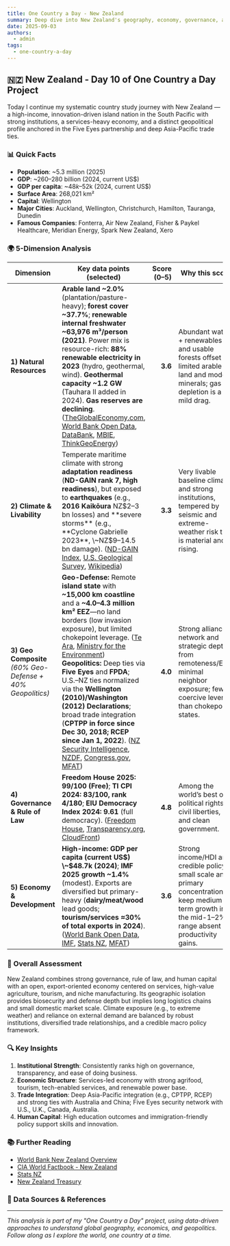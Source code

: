 ```yaml
---
title: One Country a Day - New Zealand
summary: Deep dive into New Zealand's geography, economy, governance, and strategic position using the 5-dimension framework
date: 2025-09-03
authors:
  - admin
tags:
  - one-country-a-day
---
```


## 🇳🇿 New Zealand - Day 10 of One Country a Day Project

Today I continue my systematic country study journey with New Zealand — a high-income, innovation-driven island nation in the South Pacific with strong institutions, a services-heavy economy, and a distinct geopolitical profile anchored in the Five Eyes partnership and deep Asia-Pacific trade ties.

### 📊 Quick Facts
- **Population**: ~5.3 million (2025)
- **GDP**: ~$260–$280 billion (2024, current US$)
- **GDP per capita**: ~$48k–$52k (2024, current US$)
- **Surface Area**: 268,021 km²
- **Capital**: Wellington
- **Major Cities**: Auckland, Wellington, Christchurch, Hamilton, Tauranga, Dunedin
- **Famous Companies**: Fonterra, Air New Zealand, Fisher & Paykel Healthcare, Meridian Energy, Spark New Zealand, Xero

### 🌍 5-Dimension Analysis

| Dimension                                                  | Key data points (selected)                                                                                                                                                                                                                                                                                                                                                                                                                                                                                                                                     | Score (0–5) | Why this score                                                                                                                                        |
| ---------------------------------------------------------- | -------------------------------------------------------------------------------------------------------------------------------------------------------------------------------------------------------------------------------------------------------------------------------------------------------------------------------------------------------------------------------------------------------------------------------------------------------------------------------------------------------------------------------------------------------------- | ----------: | ----------------------------------------------------------------------------------------------------------------------------------------------------- |
| **1) Natural Resources**                                   | **Arable land \~2.0%** (plantation/pasture-heavy); **forest cover \~37.7%**; **renewable internal freshwater \~63,976 m³/person (2021)**. Power mix is resource-rich: **88% renewable electricity in 2023** (hydro, geothermal, wind). **Geothermal capacity \~1.2 GW** (Tauhara II added in 2024). **Gas reserves are declining**. ([TheGlobalEconomy.com][1], [World Bank Open Data][2], [DataBank][3], [MBIE][4], [ThinkGeoEnergy][5])                                                                                                                      |     **3.6** | Abundant water + renewables and usable forests offset limited arable land and modest minerals; gas depletion is a mild drag.                          |
| **2) Climate & Livability**                                | Temperate maritime climate with strong **adaptation readiness** (**ND-GAIN rank 7, high readiness**), but exposed to **earthquakes** (e.g., **2016 Kaikōura** NZ$2–3 bn losses) and **severe storms** (e.g., **Cyclone Gabrielle 2023**, \~NZ$9–14.5 bn damage). ([ND-GAIN Index][6], [U.S. Geological Survey][7], [Wikipedia][8])                                                                                                                                                                                                                           |     **3.3** | Very livable baseline climate and strong institutions, tempered by seismic and extreme-weather risk that is material and rising.                      |
| **3) Geo Composite** *(60% Geo-Defense + 40% Geopolitics)* | **Geo-Defense:** Remote **island state** with **\~15,000 km coastline** and a **\~4.0–4.3 million km² EEZ**—no land borders (low invasion exposure), but limited chokepoint leverage. ([Te Ara][9], [Ministry for the Environment][10]) **Geopolitics:** Deep ties via **Five Eyes** and **FPDA**; U.S.–NZ ties normalized via the **Wellington (2010)/Washington (2012) Declarations**; broad trade integration (**CPTPP in force since Dec 30, 2018; RCEP since Jan 1, 2022**). ([NZ Security Intelligence][11], [NZDF][12], [Congress.gov][13], [MFAT][14]) |     **4.0** | Strong alliance network and strategic depth from remoteness/EEZ; minimal neighbor exposure; fewer coercive levers than chokepoint states.             |
| **4) Governance & Rule of Law**                            | **Freedom House 2025: 99/100 (Free)**; **TI CPI 2024: 83/100, rank 4/180**; **EIU Democracy Index 2024: 9.61** (full democracy). ([Freedom House][15], [Transparency.org][16], [CloudFront][17])                                                                                                                                                                                                                                                                                                                                                               |     **4.8** | Among the world’s best on political rights, civil liberties, and clean government.                                                                    |
| **5) Economy & Development**                               | **High-income:** **GDP per capita (current US$) \~$48.7k (2024)**; **IMF 2025 growth \~1.4%** (modest). Exports are diversified but primary-heavy (**dairy/meat/wood** lead goods; **tourism/services ≈30% of total exports in 2024**). ([World Bank Open Data][2], [IMF][18], [Stats NZ][19], [MFAT][20])                                                                                                                                                                                                                                                   |     **3.6** | Strong income/HDI and credible policy; small scale and primary concentration keep medium-term growth in the mid-1–2% range absent productivity gains. |

### 🎯 Overall Assessment

New Zealand combines strong governance, rule of law, and human capital with an open, export-oriented economy centered on services, high-value agriculture, tourism, and niche manufacturing. Its geographic isolation provides biosecurity and defense depth but implies long logistics chains and small domestic market scale. Climate exposure (e.g., to extreme weather) and reliance on external demand are balanced by robust institutions, diversified trade relationships, and a credible macro policy framework.

### 🔍 Key Insights

1. **Institutional Strength**: Consistently ranks high on governance, transparency, and ease of doing business.
2. **Economic Structure**: Services-led economy with strong agrifood, tourism, tech-enabled services, and renewable power base.
3. **Trade Integration**: Deep Asia-Pacific integration (e.g., CPTPP, RCEP) and strong ties with Australia and China; Five Eyes security network with U.S., U.K., Canada, Australia.
4. **Human Capital**: High education outcomes and immigration-friendly policy support skills and innovation.

### 📚 Further Reading

- [World Bank New Zealand Overview](https://www.worldbank.org/en/country/newzealand)
- [CIA World Factbook - New Zealand](https://www.cia.gov/the-world-factbook/countries/new-zealand/)
- [Stats NZ](https://www.stats.govt.nz/)
- [New Zealand Treasury](https://www.treasury.govt.nz/)

### 🔗 Data Sources & References

[1]: https://www.theglobaleconomy.com/New-Zealand/arable_land_percent/?utm_source=chatgpt.com "New Zealand Arable land, percent of land area - data, chart"
[2]: https://data.worldbank.org/country/new-zealand?utm_source=chatgpt.com "New Zealand | Data"
[3]: https://databank.worldbank.org/reports.aspx?country=NZL%2CTUN&series=ER.H2O.INTR.PC&source=2&utm_source=chatgpt.com "World Development Indicators | DataBank"
[4]: https://www.mbie.govt.nz/assets/energy-in-nz-2024.pdf?utm_source=chatgpt.com "Energy in New Zealand 2024"
[5]: https://www.thinkgeoenergy.com/thinkgeoenergys-top-10-geothermal-countries-2024-power/?utm_source=chatgpt.com "ThinkGeoEnergy's Top 10 Geothermal Countries 2024"
[6]: https://gain-new.crc.nd.edu/country/new-zealand?utm_source=chatgpt.com "New Zealand | ND-GAIN Index"
[7]: https://pubs.usgs.gov/sir/2017/5146/sir20175146.pdf?utm_source=chatgpt.com "7.8 Kaikoura, New Zealand, Earthquake"
[8]: https://en.wikipedia.org/wiki/Cyclone_Gabrielle?utm_source=chatgpt.com "Cyclone Gabrielle"
[9]: https://teara.govt.nz/en/natural-environment/page-2?utm_source=chatgpt.com "Coasts - Natural environment"
[10]: https://environment.govt.nz/assets/Publications/Files/nz-exclusive-economic-zone-discussion-paper-aug07.pdf?utm_source=chatgpt.com "new zealand's exclusive economic zone"
[11]: https://www.nzsis.govt.nz/about-us/working-with-others?utm_source=chatgpt.com "Working with others | New Zealand Security Intelligence ..."
[12]: https://www.nzdf.mil.nz/nzdf/what-we-do/peace-and-security/security-of-our-region/?utm_source=chatgpt.com "Security of our region - New Zealand Defence Force"
[13]: https://www.congress.gov/crs_external_products/IF/PDF/IF10389/IF10389.15.pdf?utm_source=chatgpt.com "New Zealand–U.S. Relations"
[14]: https://www.mfat.govt.nz/en/trade/free-trade-agreements/free-trade-agreements-in-force/cptpp/cptpp-accession?utm_source=chatgpt.com "CPTPP Accession | New Zealand Ministry of Foreign Affairs and Trade"
[15]: https://freedomhouse.org/country/new-zealand/freedom-world/2025?utm_source=chatgpt.com "New Zealand: Freedom in the World 2025 Country Report"
[16]: https://www.transparency.org/en/countries/new-zealand?utm_source=chatgpt.com "New Zealand"
[17]: https://d1qqtien6gys07.cloudfront.net/wp-content/uploads/2025/03/Democracy_INDEX_2024.pdf?utm_source=chatgpt.com "Table 2 Democracy Index 2024 - Cloudfront.net"
[18]: https://www.imf.org/en/Countries/NZL?utm_source=chatgpt.com "New Zealand and the IMF"
[19]: https://www.stats.govt.nz/information-releases/overseas-merchandise-trade-july-2024/?utm_source=chatgpt.com "Overseas merchandise trade: July 2024"
[20]: https://www.mfat.govt.nz/en/trade/nz-trade-policy?utm_source=chatgpt.com "NZ trade policy"

---

*This analysis is part of my "One Country a Day" project, using data-driven approaches to understand global geography, economics, and geopolitics. Follow along as I explore the world, one country at a time.*


